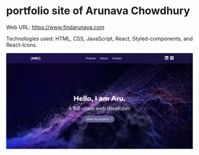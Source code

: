 # portfolio site of Arunava Chowdhury

Web URL: https://www.findarunava.com

Technologies used: HTML, CSS, JavaScript, React, Styled-components, and React-Icons.

![](public/Images/img5.png)


